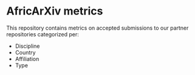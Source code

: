 # AfricArXiv metrics
This repository contains metrics on accepted submissions to our partner repositories categorized per:
- Discipline
- Country
- Affiliation
- Type



